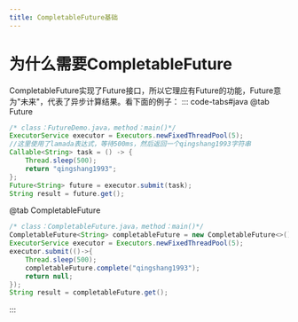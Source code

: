 ```yaml
---
title: CompletableFuture基础
---
```


# 为什么需要CompletableFuture
CompletableFuture实现了Future接口，所以它理应有Future的功能，Future意为"未来"，代表了异步计算结果。看下面的例子：
::: code-tabs#java
@tab Future

```java
/* class：FutureDemo.java，method：main()*/
ExecutorService executor = Executors.newFixedThreadPool(5); 
//这里使用了lamada表达式，等待500ms，然后返回一个qingshang1993字符串
Callable<String> task = () -> {
    Thread.sleep(500);
    return "qingshang1993";
};
Future<String> future = executor.submit(task);
String result = future.get(); 
```

@tab CompletableFuture

```java
/* class：CompletableFuture.java，method：main()*/
CompletableFuture<String> completableFuture = new CompletableFuture<>();
ExecutorService executor = Executors.newFixedThreadPool(5);
executor.submit(()->{
    Thread.sleep(500);
    completableFuture.complete("qingshang1993");
    return null;
});
String result = completableFuture.get();
```
:::
